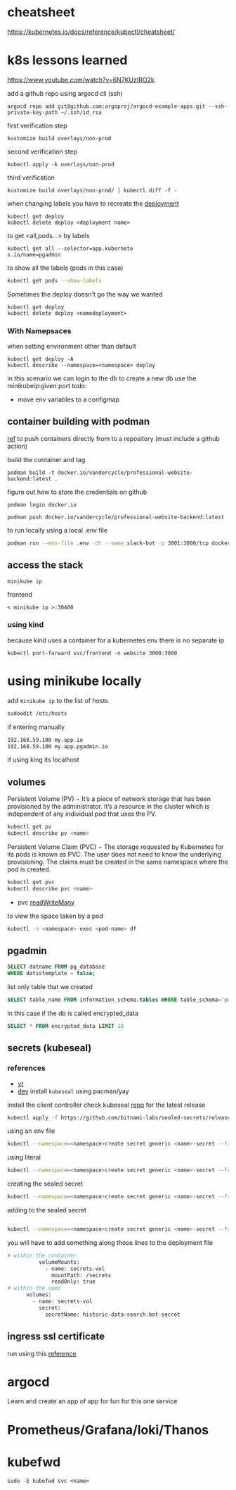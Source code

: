 # cheatsheet
https://kubernetes.io/docs/reference/kubectl/cheatsheet/

# k8s lessons learned

https://www.youtube.com/watch?v=6N7KUzIRO2k

add a github repo using argocd cli (ssh)

```
argocd repo add git@github.com:argoproj/argocd-example-apps.git --ssh-private-key-path ~/.ssh/id_rsa
```

first verification step

```
kustomize build overlays/non-prod
```

second verification step

```
kubectl apply -k overlays/non-prod
```

third verification

```
kustomize build overlays/non-prod/ | kubectl diff -f -
```

when changing labels you have to recreate the [deployment](https://github.com/kubernetes/client-go/issues/508#issuecomment-589296590)

```
kubectl get deploy
kubectl delete deploy <deployment name>
```

to get <all,pods...> by labels

```
kubectl get all --selector=app.kubernete
s.io/name=pgadmin
```

to show all the labels (pods in this case)

```bash
kubectl get pods --show-labels
```

Sometimes the deploy doesn't go the way we wanted

```
kubectl get deploy
kubectl delete deploy <namedeployment>
```

### With Namepsaces

when setting environment other than default

```
kubectl get deploy -A
kubectl describe --namespace=<namespace> deploy
```

in this scenario we can login to the db
to create a new db use the minikubeip:given port
todo:

- move env variables to a configmap

## container building with podman

[ref](https://computingforgeeks.com/how-to-publish-docker-image-to-docker-hub-with-podman/)
to push containers directly from to a repository (must include a github action)

build the container and tag

```
podman build -t docker.io/vandercycle/professional-website-backend:latest .
```

figure out how to store the credentials on github

```
podman login docker.io
```

```
podman push docker.io/vandercycle/professional-website-backend:latest
```

to run locally using a local .env file

```bash
podman run --env-file .env -dt --name slack-bot -p 3001:3000/tcp docker.io/vandercycle/slack-bot:latest-dev
```

## access the stack

```
minikube ip
```

frontend

```
< minikube ip >:30400
```

### using kind

because kind uses a container for a kubernetes env there is no separate ip

```
kubectl port-forward svc/frontend -n website 3000:3000
```

# using minikube locally

add `minikube ip` to the list of hosts

```bash
sudoedit /etc/hosts
```

if entering manually

```bash
192.168.59.100 my.app.io
192.168.59.100 my.app.pgadmin.io
```

if using king its localhost
## volumes

Persistent Volume (PV) − It’s a piece of network storage that has been provisioned by the administrator. It’s a resource in the cluster which is independent of any individual pod that uses the PV.

```bash
kubectl get pv
kubectl describe pv <name>
```

Persistent Volume Claim (PVC) − The storage requested by Kubernetes for its pods is known as PVC. The user does not need to know the underlying provisioning. The claims must be created in the same namespace where the pod is created.

```bash
kubectl get pvc
kubectl describe pvc <name>
```

- pvc [readWriteMany](https://github.com/kubeflow/katib/issues/917)

to view the space taken by a pod

```bash
kubectl -n <namespace> exec <pod-name> df
```

## pgadmin

```sql
SELECT datname FROM pg_database
WHERE datistemplate = false;
```

list only table that we created

```sql
SELECT table_name FROM information_schema.tables WHERE table_schema='public'
```

in this case if the db is called encrypted_data

```sql
SELECT * FROM encrypted_data LIMIT 10
```

## secrets (kubeseal)

### references

- [yt](https://www.youtube.com/watch?v=rnPqKOF05Mk)
- [dev]()
  install `kubeseal` using pacman/yay

install the client controller check kubeseal [repo](https://github.com/bitnami-labs/sealed-secrets) for the latest release

```bash
kubectl apply -f https://github.com/bitnami-labs/sealed-secrets/releases/download/v0.18.1/controller.yaml
```

using an env file

```bash
kubectl --namespace=<namespace>create secret generic <name>-secret --from-env-file=<location> -o json --dry-run=client
```

using literal

```bash
kubectl --namespace=<namespace>create secret generic <name>-secret --from-env-file=<location> -o json --dry-run=client
```

creating the sealed secret

```bash
kubectl --namespace=<namespace>create secret generic <name>-secret --from-env-file=<location> -o json --dry-run=client | kubeseal -o yaml > sealedsecret.yaml
```

adding to the sealed secret

```bash

kubectl --namespace=<namespace>create secret generic <name>-secret --from-env-file=<location> -o json --dry-run=client | kubeseal -o yaml --merge-into sealedsecret.yaml
```

you will have to add something along those lines to the deployment file

```bash
# within the container
          volumeMounts:
            - name: secrets-vol
              mountPath: /secrets
              readOnly: true
# within the spec
      volumes:
        - name: secrets-vol
          secret:
            secretName: historic-data-search-bot-secret
```

## ingress ssl certificate

run using this [reference](https://towardsdatascience.com/ssl-tls-for-your-kubernetes-cluster-with-cert-manager-3db24338f17)

# argocd

Learn and create an app of app for fun for this one service

# Prometheus/Grafana/loki/Thanos

# kubefwd

```
sudo -E kubefwd svc <name>
```
